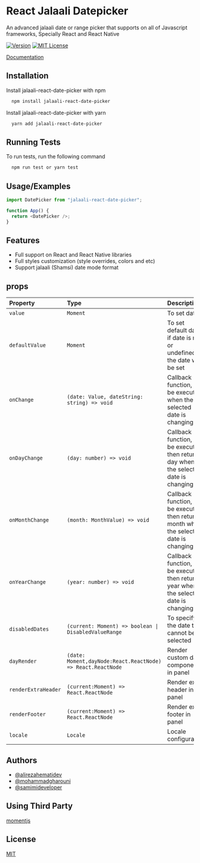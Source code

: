 # React Jalaali Datepicker

An advanced jalaali date or range picker that supports on all of Javascript frameworks, Specially React and React Native

[![Version][version-badge]][package]
[![MIT License][license-badge]][license]

[version-badge]: https://img.shields.io/npm/v/jalaali-react-date-picker
[package]: https://www.npmjs.com/package/jalaali-react-date-picker
[license-badge]: https://img.shields.io/npm/l/jalaali-react-date-picker
[license]: https://opensource.org/licenses/MIT

[Documentation](https://alirezahematidev.github.io/react-jalaali-date-picker/)

## Installation

Install jalaali-react-date-picker with npm

```bash
  npm install jalaali-react-date-picker
```

Install jalaali-react-date-picker with yarn

```bash
  yarn add jalaali-react-date-picker
```

## Running Tests

To run tests, run the following command

```bash
  npm run test or yarn test
```

## Usage/Examples

```javascript
import DatePicker from "jalaali-react-date-picker";

function App() {
  return <DatePicker />;
}
```

## Features

- Full support on React and React Native libraries
- Full styles customization (style overrides, colors and etc)
- Support jalaali (Shamsi) date mode format

## props

| Property            | Type                                                        | Description                                                                             |
| :------------------ | :---------------------------------------------------------- | :-------------------------------------------------------------------------------------- |
| `value`             | `Moment`                                                    | To set date                                                                             |
| `defaultValue`      | `Moment`                                                    | To set default date, if date is null or undefined, the date will be set                 |
| `onChange`          | `(date: Value, dateString: string) => void`                 | Callback function, can be executed when the selected date is changing                   |
| `onDayChange`       | `(day: number) => void`                                     | Callback function, can be executed then return day when the selected date is changing   |
| `onMonthChange`     | `(month: MonthValue) => void`                               | Callback function, can be executed then return month when the selected date is changing |
| `onYearChange`      | `(year: number) => void`                                    | Callback function, can be executed then return year when the selected date is changing  |
| `disabledDates`     | `(current: Moment) => boolean \| DisabledValueRange`        | To specify the date that cannot be selected                                             |
| `dayRender`         | `(date: Moment,dayNode:React.ReactNode) => React.ReactNode` | Render custom day component in panel                                                    |
| `renderExtraHeader` | `(current:Moment) => React.ReactNode`                       | Render extra header in panel                                                            |
| `renderFooter`      | `(current:Moment) => React.ReactNode`                       | Render extra footer in panel                                                            |
| `locale`            | `Locale`                                                    | Locale configuration                                                                    |

## Authors

- [@alirezahematidev](https://github.com/alirezahematidev)
- [@mohammadgharouni](https://github.com/mohammadgharouni)
- [@samimideveloper](https://github.com/samimideveloper)

## Using Third Party

[momentjs](https://momentjs.com)

## License

[MIT](https://choosealicense.com/licenses/mit/)
